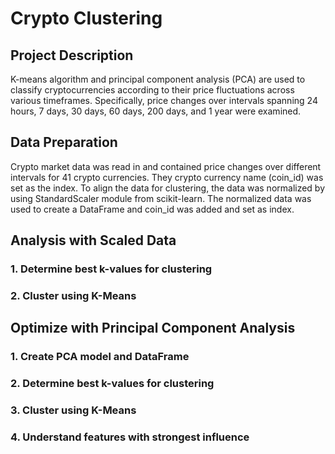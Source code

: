 # Crypto Clustering
## Project Description
K-means algorithm and principal component analysis (PCA) are used to classify cryptocurrencies according to their price fluctuations across various timeframes. Specifically, price changes over intervals spanning 24 hours, 7 days, 30 days, 60 days, 200 days, and 1 year were examined.

## Data Preparation
Crypto market data was read in and contained price changes over different intervals for 41 crypto currencies. They crypto currency name (coin_id) was set as the index. To align the data for clustering, the data was normalized by using StandardScaler module from scikit-learn. The normalized data was used to create a DataFrame and coin_id was added and set as index. 

## Analysis with Scaled Data
### 1. Determine best k-values for clustering

### 2. Cluster using K-Means

## Optimize with Principal Component Analysis 
### 1. Create PCA model and DataFrame

### 2. Determine best k-values for clustering

### 3. Cluster using K-Means

### 4. Understand features with strongest influence